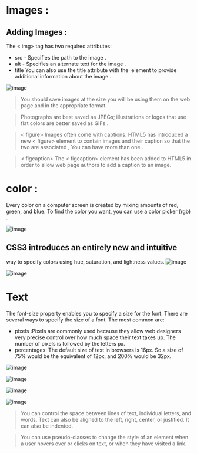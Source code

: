 # Images :
## Adding Images :
The < img> tag has two required attributes:
- src - Specifies the path to the image .
- alt - Specifies an alternate text for the image .
- title You can also use the title
attribute with the <img> element
to provide additional information
about the image .

![image](https://www.wikihow.com/images/thumb/b/be/Set-Image-Width-and-Height-Using-HTML-Step-3-Version-3.jpg/v4-460px-Set-Image-Width-and-Height-Using-HTML-Step-3-Version-3.jpg.webp)

>You should save images at the size you will be using
them on the web page and in the appropriate format.

> Photographs are best saved as JPEGs; illustrations or
logos that use flat colors are better saved as GIFs .

> < figure>
Images often come with
captions. HTML5 has introduced
a new < figure> element to
contain images and their caption
so that the two are associated , You can have more than one .

> < figcaption>
The < figcaption> element has
been added to HTML5 in order
to allow web page authors to add
a caption to an image.

# color :
Every color on a computer screen is created by mixing amounts of red,
green, and blue. To find the color you want, you can use a color picker (rgb) .

![image](https://slideplayer.com/slide/14164096/86/images/9/VALUES+RGB+VALUES+rgb%28102%2C205%2C170%29+HEX+CODES+%2366cdaa+COLOR+NAMES.jpg)

## CSS3 introduces an entirely new and intuitive
way to specify colors using hue, saturation,
and lightness values.
![image](https://lh3.googleusercontent.com/proxy/xLxuuTk4txxJP-59txeZaIsyCnJQLe-z7T0zq22KoUeYXN3yyhZ4Xx0DOiOWlEvX39clwPI_4ltJuPq6MhVnAGBjgC8gyorGPutVbj1WLaYN)

![image](https://slideplayer.com/slide/14164096/86/images/16/CSS3%3A+HSL+%26+HSLA+body+%7B+background-color%3A+%23C8C8C8%3B.jpg)


# Text
The font-size property enables
you to specify a size for the
font. There are several ways to
specify the size of a font. The
most common are:
- pixels :Pixels are commonly used because they allow web
designers very precise control
over how much space their text
takes up. The number of pixels is
followed by the letters px.
- percentages:
The default size of text in
browsers is 16px. So a size of
75% would be the equivalent of
12px, and 200% would be 32px.

![image](https://slideplayer.com/slide/14463197/90/images/13/SPECIFYING+TYPEFACES+font-family.jpg)

![image](https://slideplayer.com/slide/14463197/90/images/33/BOLD+font-weight+.credits+%7B+font-weight%3A+bold%3B%7D.jpg)

![image](https://slideplayer.com/slide/14463197/90/images/35/ITALIC+font-style+.credits+%7B+font-style%3A+italic%3B%7D.jpg)

![image](https://slideplayer.com/slide/14463197/90/images/37/UPPERCASE+%26+LOWERCASE+text-transform.jpg)

> You can control the space between lines of text,
individual letters, and words. Text can also be aligned
to the left, right, center, or justified. It can also be
indented.

> You can use pseudo-classes to change the style of an
element when a user hovers over or clicks on text, or
when they have visited a link.

